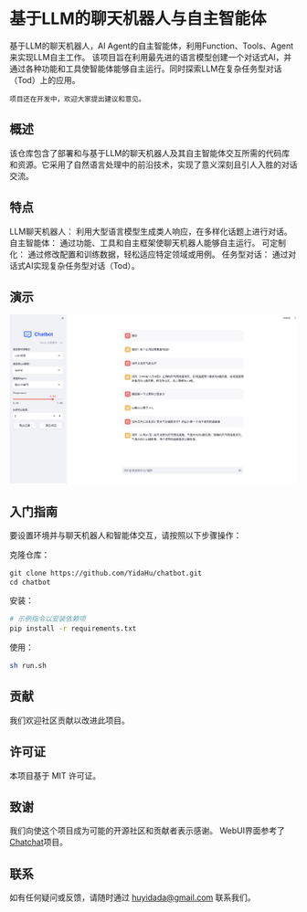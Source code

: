 # 基于LLM的聊天机器人与自主智能体
基于LLM的聊天机器人，AI Agent的自主智能体，利用Function、Tools、Agent来实现LLM自主工作。
该项目旨在利用最先进的语言模型创建一个对话式AI，并通过各种功能和工具使智能体能够自主运行。同时探索LLM在复杂任务型对话（Tod）上的应用。

`项目还在开发中，欢迎大家提出建议和意见。`

## 概述
该仓库包含了部署和与基于LLM的聊天机器人及其自主智能体交互所需的代码库和资源。它采用了自然语言处理中的前沿技术，实现了意义深刻且引人入胜的对话交流。

## 特点
LLM聊天机器人： 利用大型语言模型生成类人响应，在多样化话题上进行对话。
自主智能体： 通过功能、工具和自主框架使聊天机器人能够自主运行。
可定制化： 通过修改配置和训练数据，轻松适应特定领域或用例。
任务型对话： 通过对话式AI实现复杂任务型对话（Tod）。

## 演示

![demo](img/demo.jpg)

## 入门指南
要设置环境并与聊天机器人和智能体交互，请按照以下步骤操作：

克隆仓库：

```
git clone https://github.com/YidaHu/chatbot.git
cd chatbot
```

安装：

```bash
# 示例指令以安装依赖项
pip install -r requirements.txt
```
使用：

```bash
sh run.sh
```

## 贡献
我们欢迎社区贡献以改进此项目。

## 许可证
本项目基于 MIT 许可证。

## 致谢
我们向使这个项目成为可能的开源社区和贡献者表示感谢。
WebUI界面参考了[Chatchat](https://github.com/chatchat-space/Langchain-Chatchat)项目。

## 联系
如有任何疑问或反馈，请随时通过 huyidada@gmail.com 联系我们。
